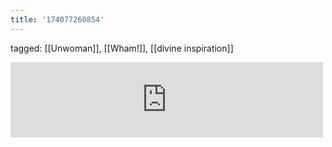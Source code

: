 ```yaml
---
title: '174077260854'
---
```

tagged: [[Unwoman]], [[Wham!]], [[divine inspiration]]
<iframe allowtransparency="true" class="bandcamp_audio_player" frameborder="0" height="120" src="https://bandcamp.com/EmbeddedPlayer/size=medium/bgcol=ffffff/linkcol=0687f5/notracklist=true/transparent=true/track=236708044/" width="500"></iframe>